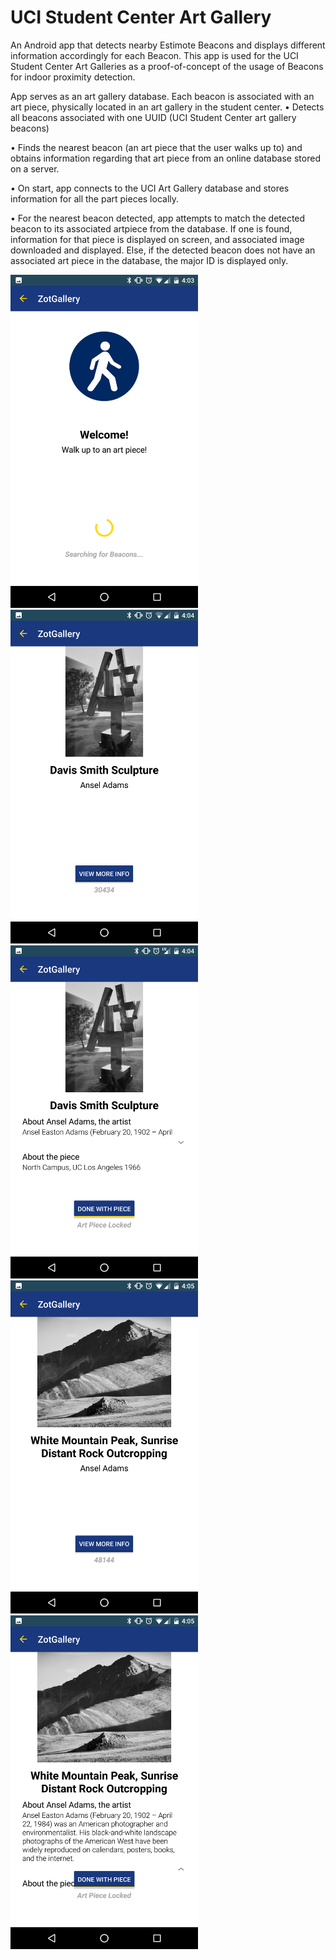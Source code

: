 # UCI Student Center Art Gallery
An Android app that detects nearby Estimote Beacons and displays different information accordingly for each Beacon.
This app is used for the UCI Student Center Art Galleries as a proof-of-concept of the usage of Beacons for indoor proximity detection.

App serves as an art gallery database. Each beacon is associated with an art piece, physically located in an art gallery in the student center. 
• Detects all beacons associated with one UUID (UCI Student Center art gallery beacons)

• Finds the nearest beacon (an art piece that the user walks up to) and obtains information regarding that art piece from an online database stored on a server.
    
• On start, app connects to the UCI Art Gallery database and stores information for all the part pieces locally.

• For the nearest beacon detected, app attempts to match the detected beacon to its associated artpiece from the database. If one is found, information for that piece is displayed on screen, and associated image downloaded and displayed. Else, if the detected beacon does not have an associated art piece in the database, the major ID is displayed only.

<img src="screenshots/Start.png" alt="Searching" width="300"/>
<img src="screenshots/Detected.png" alt="Example 1" width="300"/>
<img src="screenshots/Expanded 1.png" alt="Expanded 1" width="300"/>
<img src="screenshots/2.png" alt="Example 2" width="300"/>
<img src="screenshots/2 expanded.png" alt="Expanded 2" width="300"/>
